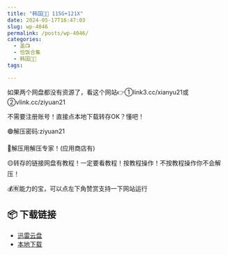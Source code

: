 ```yaml
---
title: "韩国🐷🐱 115G+121X"
date: 2024-05-17T16:47:03
slug: wp-4046
permalink: /posts/wp-4046/
categories:
  - 盖📺
  - 恰饭合集
  - 韩国🐷🐱
tags:

---
```


如果两个网盘都没有资源了，看这个网站👉①link3.cc/xianyu21或②vlink.cc/ziyuan21

不需要注册账号！直接点本地下载转存OK？懂吧！

🟢解压密码:ziyuan21

🔵解压用解压专家！(应用商店有)

🟡转存的链接网盘有教程！一定要看教程！按教程操作！不按教程操作你不会解压！

💰🈶能力的宝，可以点左下角赞赏支持一下网站运行

## 📦 下载链接
- [迅雷云盘](https://blziyuan21.com/pay-download/4046?key=754e19f125&down_id=0)
- [本地下载](https://blziyuan21.com/pay-download/4046?key=754e19f125&down_id=1)

